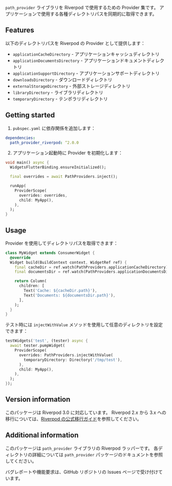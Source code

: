 `path_provider` ライブラリを Riverpod で使用するための Provider 集です。
アプリケーションで使用する各種ディレクトリパスを同期的に取得できます。

## Features

以下のディレクトリパスを Riverpod の Provider として提供します：

- `applicationCacheDirectory` - アプリケーションキャッシュディレクトリ
- `applicationDocumentsDirectory` - アプリケーションドキュメントディレクトリ
- `applicationSupportDirectory` - アプリケーションサポートディレクトリ
- `downloadsDirectory` - ダウンロードディレクトリ
- `externalStorageDirectory` - 外部ストレージディレクトリ
- `libraryDirectory` - ライブラリディレクトリ
- `temporaryDirectory` - テンポラリディレクトリ

## Getting started

1. `pubspec.yaml` に依存関係を追加します：

```yaml
dependencies:
  path_provider_riverpod: ^2.0.0
```

2. アプリケーション起動時に Provider を初期化します：

```dart
void main() async {
  WidgetsFlutterBinding.ensureInitialized();

  final overrides = await PathProviders.inject();

  runApp(
    ProviderScope(
      overrides: overrides,
      child: MyApp(),
    ),
  );
}
```

## Usage

Provider を使用してディレクトリパスを取得できます：

```dart
class MyWidget extends ConsumerWidget {
  @override
  Widget build(BuildContext context, WidgetRef ref) {
    final cacheDir = ref.watch(PathProviders.applicationCacheDirectory);
    final documentsDir = ref.watch(PathProviders.applicationDocumentsDirectory);

    return Column(
      children: [
        Text('Cache: ${cacheDir.path}'),
        Text('Documents: ${documentsDir.path}'),
      ],
    );
  }
}
```

テスト時には `injectWithValue` メソッドを使用して任意のディレクトリを設定できます：

```dart
testWidgets('test', (tester) async {
  await tester.pumpWidget(
    ProviderScope(
      overrides: PathProviders.injectWithValue(
        temporaryDirectory: Directory('/tmp/test'),
      ),
      child: MyApp(),
    ),
  );
});
```

## Version information

このパッケージは Riverpod 3.0 に対応しています。
Riverpod 2.x から 3.x への移行については、[Riverpod の公式移行ガイド](https://riverpod.dev/docs/migration/from_2_to_3)を参照してください。

## Additional information

このパッケージは `path_provider` ライブラリの Riverpod ラッパーです。
各ディレクトリの詳細については `path_provider` パッケージのドキュメントを参照してください。

バグレポートや機能要求は、GitHub リポジトリの Issues ページで受け付けています。
